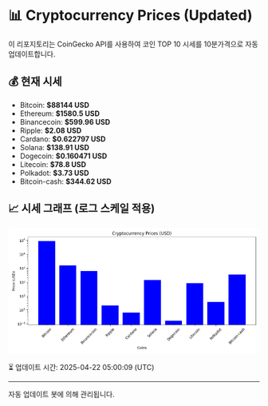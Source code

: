 
# 📊 Cryptocurrency Prices (Updated)

이 리포지토리는 CoinGecko API를 사용하여 코인 TOP 10 시세를 10분가격으로 자동 업데이트합니다.

## 💰 현재 시세
- Bitcoin: **$88144 USD**
- Ethereum: **$1580.5 USD**
- Binancecoin: **$599.96 USD**
- Ripple: **$2.08 USD**
- Cardano: **$0.622797 USD**
- Solana: **$138.91 USD**
- Dogecoin: **$0.160471 USD**
- Litecoin: **$78.8 USD**
- Polkadot: **$3.73 USD**
- Bitcoin-cash: **$344.62 USD**

## 📈 시세 그래프 (로그 스케일 적용)
![Crypto Prices](crypto_prices.png)

⏳ 업데이트 시간: 2025-04-22 05:00:09 (UTC)

---
자동 업데이트 봇에 의해 관리됩니다.
